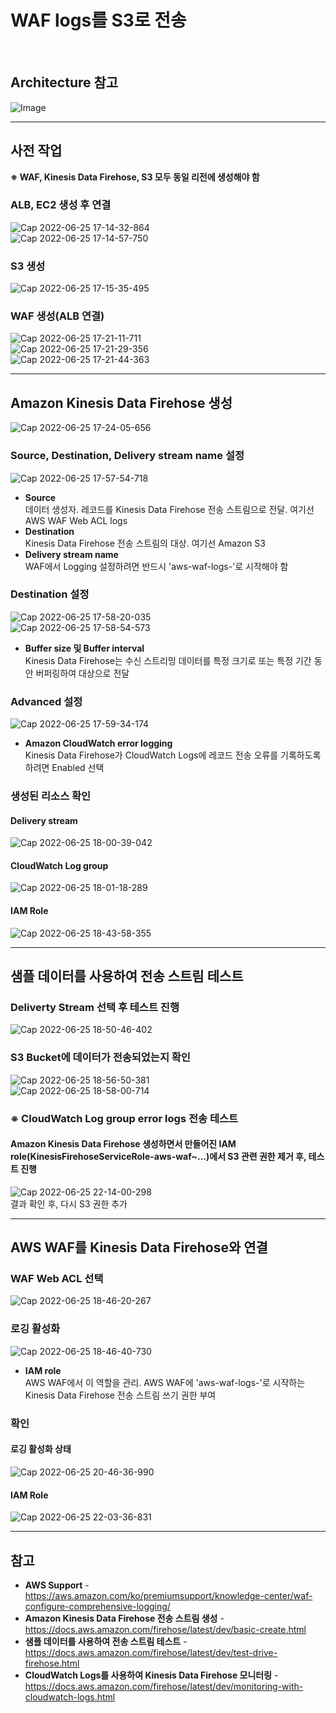 # WAF logs를 S3로 전송

<br/>

## Architecture 참고
![Image](https://user-images.githubusercontent.com/46125158/175768928-32fa8a3c-dae6-4e04-88fd-325a5129483e.png)

<hr>

## 사전 작업
**※ WAF, Kinesis Data Firehose, S3 모두 동일 리전에 생성해야 함**

### ALB, EC2 생성 후 연결
![Cap 2022-06-25 17-14-32-864](https://user-images.githubusercontent.com/46125158/175768956-7e2c968f-ea5a-4bc3-974e-611681aa8c45.png)   
![Cap 2022-06-25 17-14-57-750](https://user-images.githubusercontent.com/46125158/175768962-37c9f57e-487f-4b66-967c-1d29dbc5563f.png)

### S3 생성
![Cap 2022-06-25 17-15-35-495](https://user-images.githubusercontent.com/46125158/175769001-4448fa6f-f373-45bd-b888-b91d11dfb013.png)

### WAF 생성(ALB 연결)
![Cap 2022-06-25 17-21-11-711](https://user-images.githubusercontent.com/46125158/175769006-40b7a1d8-ee4e-4e9e-a170-3f7f5005b23d.png)  
![Cap 2022-06-25 17-21-29-356](https://user-images.githubusercontent.com/46125158/175769080-ba269364-3310-4a0f-a56d-e1250955cac0.png)  
![Cap 2022-06-25 17-21-44-363](https://user-images.githubusercontent.com/46125158/175769102-d685bc92-7bbd-4a40-885b-d18114c9dd6a.png)

<hr>

## Amazon Kinesis Data Firehose 생성
![Cap 2022-06-25 17-24-05-656](https://user-images.githubusercontent.com/46125158/175769853-9156eb60-b6fb-4a7b-be12-b92886b013af.png)

### Source, Destination, Delivery stream name 설정
![Cap 2022-06-25 17-57-54-718](https://user-images.githubusercontent.com/46125158/175769900-ec071c85-a44a-4d60-b1a3-3b8183783750.png)  
- **Source**  
  데이터 생성자. 레코드를 Kinesis Data Firehose 전송 스트림으로 전달. 여기선 AWS WAF Web ACL logs
- **Destination**  
  Kinesis Data Firehose 전송 스트림의 대상. 여기선 Amazon S3
- **Delivery stream name**  
  WAF에서 Logging 설정하려면 반드시 'aws-waf-logs-'로 시작해야 함

### Destination 설정
![Cap 2022-06-25 17-58-20-035](https://user-images.githubusercontent.com/46125158/175770161-b969f780-425c-4acd-aaaa-c5b4b4673340.png)  
![Cap 2022-06-25 17-58-54-573](https://user-images.githubusercontent.com/46125158/175770350-68f2266e-42e0-420b-aa4b-acf7bfa8bf88.png)  
- **Buffer size 및 Buffer interval**  
  Kinesis Data Firehose는 수신 스트리밍 데이터를 특정 크기로 또는 특정 기간 동안 버퍼링하여 대상으로 전달

### Advanced 설정
![Cap 2022-06-25 17-59-34-174](https://user-images.githubusercontent.com/46125158/175770529-2f43944a-cf0f-488c-8567-d22cbe4724bb.png)  
- **Amazon CloudWatch error logging**  
  Kinesis Data Firehose가 CloudWatch Logs에 레코드 전송 오류를 기록하도록 하려면 Enabled 선택

### 생성된 리소스 확인
#### Delivery stream
![Cap 2022-06-25 18-00-39-042](https://user-images.githubusercontent.com/46125158/175770905-28813cd7-adc3-4c64-8f09-d6f5e181ac31.png)

#### CloudWatch Log group
![Cap 2022-06-25 18-01-18-289](https://user-images.githubusercontent.com/46125158/175770962-10063ef9-f628-4f22-bb78-56847cfb649a.png)  

#### IAM Role
![Cap 2022-06-25 18-43-58-355](https://user-images.githubusercontent.com/46125158/175771034-a8382b34-e753-42a4-93bc-3cb062de7f2b.png)

<hr>

## 샘플 데이터를 사용하여 전송 스트림 테스트
### Deliverty Stream 선택 후 테스트 진행
![Cap 2022-06-25 18-50-46-402](https://user-images.githubusercontent.com/46125158/175772759-9984f62f-14d2-45ba-855e-e56d7f2766ef.png)

### S3 Bucket에 데이터가 전송되었는지 확인
![Cap 2022-06-25 18-56-50-381](https://user-images.githubusercontent.com/46125158/175772724-a9833f37-136c-46e8-83b2-b71b7ad5812d.png)  
![Cap 2022-06-25 18-58-00-714](https://user-images.githubusercontent.com/46125158/175772739-9ca82df5-dcfc-4e01-b315-b5e7bb4409ab.png)

### ※ CloudWatch Log group error logs 전송 테스트
#### Amazon Kinesis Data Firehose 생성하면서 만들어진 IAM role(KinesisFirehoseServiceRole-aws-waf~...)에서 S3 관련 권한 제거 후, 테스트 진행
![Cap 2022-06-25 22-14-00-298](https://user-images.githubusercontent.com/46125158/175775211-53c8c840-61d5-44c0-b364-062417956785.png)  
결과 확인 후, 다시 S3 권한 추가

<hr>

## AWS WAF를 Kinesis Data Firehose와 연결
### WAF Web ACL 선택
![Cap 2022-06-25 18-46-20-267](https://user-images.githubusercontent.com/46125158/175772262-6d3ce07c-96ef-452e-9097-1d5cb92949b7.png)

### 로깅 활성화
![Cap 2022-06-25 18-46-40-730](https://user-images.githubusercontent.com/46125158/175774108-a4da0b28-0e67-4fc4-913c-9f422c62afaf.png)  
- **IAM role**  
  AWS WAF에서 이 역할을 관리. AWS WAF에 'aws-waf-logs-'로 시작하는 Kinesis Data Firehose 전송 스트림 쓰기 권한 부여

### 확인
#### 로깅 활성화 상태
![Cap 2022-06-25 20-46-36-990](https://user-images.githubusercontent.com/46125158/175772446-b796b331-3b08-4988-b40f-687127761808.png)

#### IAM Role
![Cap 2022-06-25 22-03-36-831](https://user-images.githubusercontent.com/46125158/175774681-14443db5-8845-450a-8932-1a18fa17cba3.png)

<hr>

## 참고
- **AWS Support** - https://aws.amazon.com/ko/premiumsupport/knowledge-center/waf-configure-comprehensive-logging/
- **Amazon Kinesis Data Firehose 전송 스트림 생성** - https://docs.aws.amazon.com/firehose/latest/dev/basic-create.html
- **샘플 데이터를 사용하여 전송 스트림 테스트** - https://docs.aws.amazon.com/firehose/latest/dev/test-drive-firehose.html
- **CloudWatch Logs를 사용하여 Kinesis Data Firehose 모니터링** - https://docs.aws.amazon.com/firehose/latest/dev/monitoring-with-cloudwatch-logs.html
